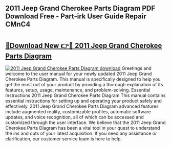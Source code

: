 ## 2011 Jeep Grand Cherokee Parts Diagram PDF Download Free - Part-irk User Guide Repair CMnC4

# <h2><a href="http://dfp4fbw.blite.top/?on=2011+Jeep+Grand+Cherokee+Parts+Diagram">🔗Download New 👉🔴 2011 Jeep Grand Cherokee Parts Diagram</a></h2>

[![2011 Jeep Grand Cherokee Parts Diagram download](https://i.imgur.com/lujVjoI.png)](http://dfp4fbw.blite.top/?on=2011+Jeep+Grand+Cherokee+Parts+Diagram)
Greetings and welcome to the user manual for your newly updated 2011 Jeep Grand Cherokee Parts Diagram. This manual is specifically designed to help you get the most out of your product by providing a thorough explanation of its features, setup, usage, maintenance, and problem-solving. Essential Instructions 2011 Jeep Grand Cherokee Parts Diagram This manual contains essential instructions for setting up and operating your product safely and effectively. 2011 Jeep Grand Cherokee Parts Diagram advanced features include augmented reality, customizable profiles, automatic software updates, and voice recognition, all of which can be accessed and customized through the user interface. We believe that the 2011 Jeep Grand Cherokee Parts Diagram has been a vital tool in your quest to understand the ins and outs of your latest acquisition. If you need any assistance or clarification, our customer service team is here to help.
